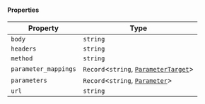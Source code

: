 #### Properties

| Property                                             | Type                                                                   |
| ---------------------------------------------------- | ---------------------------------------------------------------------- |
| <a id="body"></a> `body`                             | `string`                                                               |
| <a id="headers"></a> `headers`                       | `string`                                                               |
| <a id="method"></a> `method`                         | `string`                                                               |
| <a id="parameter_mappings"></a> `parameter_mappings` | `Record`<`string`, [`ParameterTarget`](./api_html/ParameterTarget.md)> |
| <a id="parameters"></a> `parameters`                 | `Record`<`string`, [`Parameter`](./api_html/Parameter.md)>             |
| <a id="url"></a> `url`                               | `string`                                                               |
